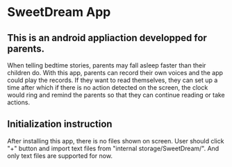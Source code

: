 # SweetDream App
## This is an android appliaction developped for parents. 
When telling bedtime stories, parents may fall asleep faster than their children do. With this app, parents can record their own voices and the app could play the records. If they want to read themselves, they can set up a time after which if there is no action detected on the screen, the clock would ring and remind the parents so that they can continue reading or take actions.
## Initialization instruction
After installing this app, there is no files shown on screen. User should click "+" button and import text files from "internal storage/SweetDream/". And only text files are supported for now.




